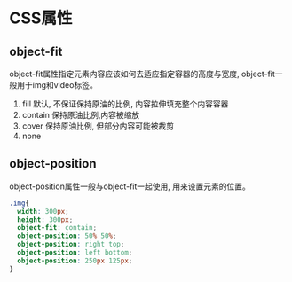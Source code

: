 # CSS属性

## object-fit

  object-fit属性指定元素内容应该如何去适应指定容器的高度与宽度, object-fit一般用于img和video标签。
1. fill 默认, 不保证保持原油的比例, 内容拉伸填充整个内容容器
2. contain 保持原油比例,内容被缩放
3. cover 保持原油比例, 但部分内容可能被裁剪
4. none 

## object-position

  object-position属性一般与object-fit一起使用, 用来设置元素的位置。
```css
.img{
  width: 300px;
  height: 300px;
  object-fit: contain;
  object-position: 50% 50%;
  object-position: right top;
  object-position: left bottom;
  object-position: 250px 125px;
}
```
